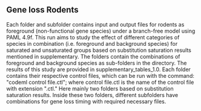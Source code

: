 ## Gene loss Rodents
Each folder and subfolder contains input and output files for rodents as foreground (non-functional gene species) under a branch-free model using PAML 4.9f. 
This run aims to study the effect of different categories of species in combination (i.e. foreground and background species) for saturated and unsaturated groups based on substitution saturation results mentioned in supplementary. 
The folders contain the combinations of foreground and background species as sub-folders in the directory. 
The results of this study are provided in supplementary_tables_1.0. 
Each folder contains their respective control files, which can be run with the command: "codeml control file.ctl"; where control file.ctl is the name of the control file with extension ".ctl." Here mainly two folders based on substitution saturation results. Inside these two folders, different subfolders have combinations for gene loss timing with required necessary files.
